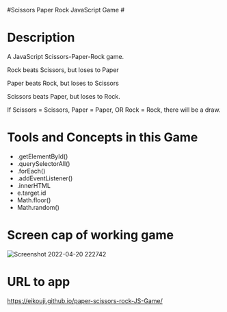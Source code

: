 #Scissors Paper Rock JavaScript Game #

# Description #
A JavaScript Scissors-Paper-Rock game. 

Rock beats Scissors, but loses to Paper

Paper beats Rock, but loses to Scissors

Scissors beats Paper, but loses to Rock.

If Scissors = Scissors, Paper = Paper, OR Rock = Rock, there will be a draw. 

# Tools and Concepts in this Game #
* .getElementById()
* .querySelectorAll()
* .forEach()
* .addEventListener()
* .innerHTML
* e.target.id
* Math.floor()
* Math.random()

# Screen cap of working game #

![Screenshot 2022-04-20 222742](https://user-images.githubusercontent.com/91100425/164380642-af79d698-50ab-472f-bbc6-ddc5daae4b2b.jpg)


# URL to app #

https://eikouji.github.io/paper-scissors-rock-JS-Game/
